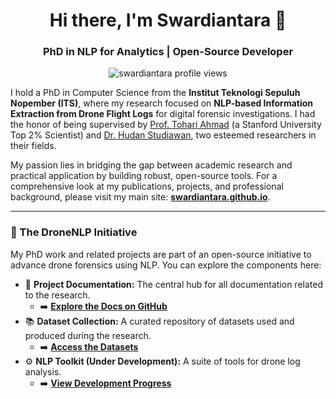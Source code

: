 <h1 align="center">Hi there, I'm Swardiantara 👋</h1>
<h3 align="center">PhD in NLP for Analytics | Open-Source Developer</h3>

<p align="center">
  <img src="https://komarev.com/ghpvc/?username=swardiantara&label=Profile%20views&color=0e75b6&style=flat" alt="swardiantara profile views" />
</p>

I hold a PhD in Computer Science from the **Institut Teknologi Sepuluh Nopember (ITS)**, where my research focused on **NLP-based Information Extraction from Drone Flight Logs** for digital forensic investigations. I had the honor of being supervised by [Prof. Tohari Ahmad](https://scholar.its.ac.id/en/persons/tohari-ahmad) (a Stanford University Top 2% Scientist) and [Dr. Hudan Studiawan](https://scholar.its.ac.id/en/persons/hudan-studiawan), two esteemed researchers in their fields.

My passion lies in bridging the gap between academic research and practical application by building robust, open-source tools. For a comprehensive look at my publications, projects, and professional background, please visit my main site: **[swardiantara.github.io](https://swardiantara.github.io)**.

---

### 🚁 The DroneNLP Initiative

My PhD work and related projects are part of an open-source initiative to advance drone forensics using NLP. You can explore the components here:

* 📖 **Project Documentation:** The central hub for all documentation related to the research.
    * ➡️ **[Explore the Docs on GitHub](https://github.com/DroneNLP/documentation)**
* 📚 **Dataset Collection:** A curated repository of datasets used and produced during the research.
    * ➡️ **[Access the Datasets](https://github.com/DroneNLP/dataset)**
* ⚙️ **NLP Toolkit (Under Development):** A suite of tools for drone log analysis.
    * ➡️ **[View Development Progress](https://github.com/DroneNLP/tools)**

